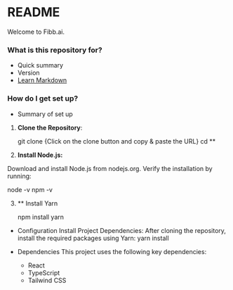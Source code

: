 # README #

Welcome to Fibb.ai. 

### What is this repository for? ###

* Quick summary
* Version
* [Learn Markdown](https://bitbucket.org/tutorials/markdowndemo)

### How do I get set up? ###

* Summary of set up
1. **Clone the Repository**: 

   git clone {Click on the clone button and copy & paste the URL}
   cd <repository>
**
2. **Install Node.js:**

Download and install Node.js from nodejs.org.
Verify the installation by running:

node -v
npm -v

3. ** Install Yarn 

   npm install  yarn


* Configuration
Install Project Dependencies: After cloning the repository, install the required packages using Yarn:
    yarn install 

* Dependencies
This project uses the following key dependencies:
    - React
    - TypeScript
    - Tailwind CSS

